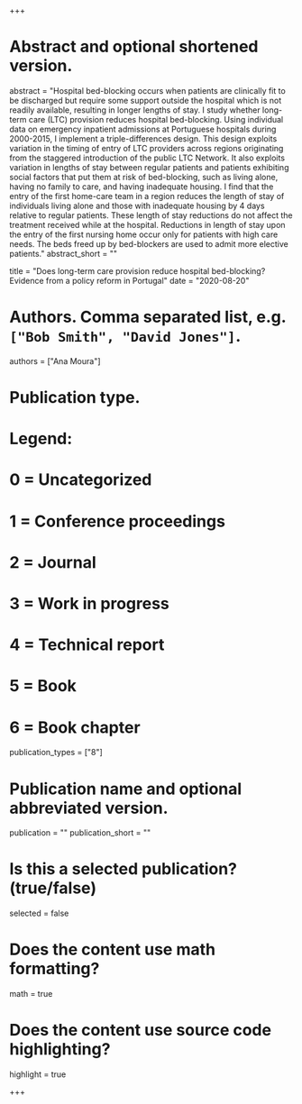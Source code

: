 +++
# Abstract and optional shortened version.
abstract = "Hospital bed-blocking occurs when patients are clinically fit to be discharged but require some support outside the hospital which is not readily available, resulting in longer lengths of stay. I study whether long-term care (LTC) provision reduces hospital bed-blocking. Using individual data on emergency inpatient admissions at Portuguese hospitals during 2000-2015, I implement a triple-differences design. This design exploits variation in the timing of entry of LTC providers across regions originating from the staggered introduction of the public LTC Network. It also exploits variation in lengths of stay between regular patients and patients exhibiting social factors that put them at risk of bed-blocking, such as living alone, having no family to care, and having inadequate housing. I find that the entry of the first home-care team in a region reduces the length of stay of individuals living alone and those with inadequate housing by 4 days relative to regular patients. These length of stay reductions do not affect the treatment received while at the hospital. Reductions in length of stay upon the entry of the first nursing home occur only for patients with high care needs. The beds freed up by bed-blockers are used to admit more elective patients."
abstract_short = ""

title = "Does long-term care provision reduce hospital bed-blocking? Evidence from a policy reform in Portugal"
date = "2020-08-20"

# Authors. Comma separated list, e.g. `["Bob Smith", "David Jones"]`.
authors = ["Ana Moura"]

# Publication type.
# Legend:
# 0 = Uncategorized
# 1 = Conference proceedings
# 2 = Journal
# 3 = Work in progress
# 4 = Technical report
# 5 = Book
# 6 = Book chapter
publication_types = ["8"]

# Publication name and optional abbreviated version.
publication = ""
publication_short = ""

# Is this a selected publication? (true/false)
selected = false


# Does the content use math formatting?
math = true

# Does the content use source code highlighting?
highlight = true


+++


